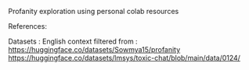 Profanity exploration using personal colab resources


References: 

Datasets : 
English context filtered from : https://huggingface.co/datasets/Sowmya15/profanity 
https://huggingface.co/datasets/lmsys/toxic-chat/blob/main/data/0124/ 

